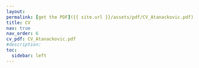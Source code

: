 ```yaml
---
layout: 
permalink: [get the PDF]({{ site.url }}/assets/pdf/CV_Atanackovic.pdf)
title: CV
nav: true
nav_order: 6
cv_pdf: CV_Atanackovic.pdf
#description: 
toc:
  sidebar: left
---
```

